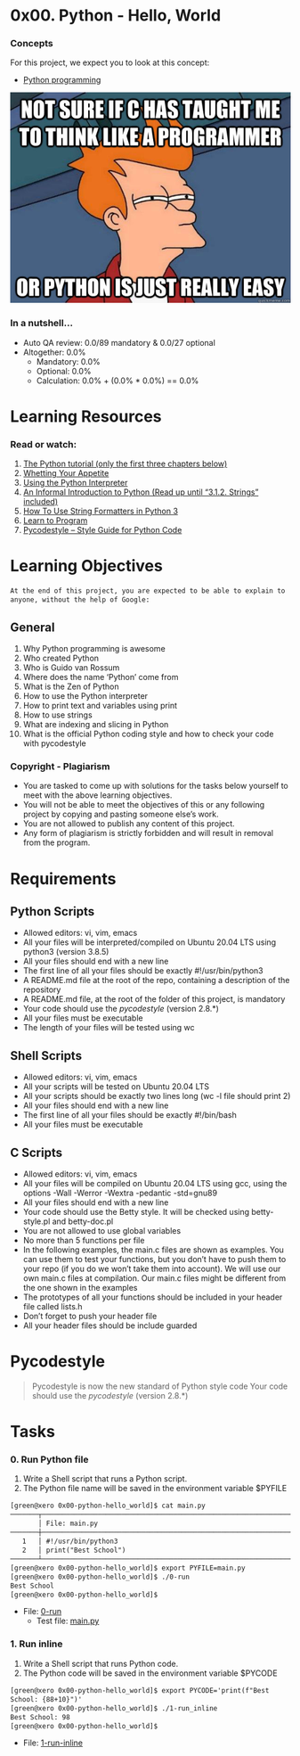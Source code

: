# 0x00. Python - Hello, World
### Concepts
For this project, we expect you to look at this concept:

- [Python programming](https://intranet.alxswe.com/concepts/550)


![meme](/0x00-python-hello_world/meme.jpg)



### In a nutshell…
- Auto QA review: 0.0/89 mandatory & 0.0/27 optional
- Altogether:  0.0%
  - Mandatory: 0.0%
  - Optional: 0.0%
  - Calculation:  0.0% + (0.0% * 0.0%)  == 0.0%


# Learning Resources
### Read or watch:

 1. [The Python tutorial (only the first three chapters below)](https://intranet.alxswe.com/rltoken/JsFCs_NBzMAR7-XPAZ9BoA)
 2. [Whetting Your Appetite](https://intranet.alxswe.com/rltoken/kifRlLG2iMX5AZiW8lrCMg)
 3. [Using the Python Interpreter](https://intranet.alxswe.com/rltoken/RVpfAuagCo9SdfYeoHd6jg)
 4. [An Informal Introduction to Python (Read up until “3.1.2. Strings” included)](https://intranet.alxswe.com/rltoken/bVps0ZPWq7qVZ7vc-eJGTw)
 5. [How To Use String Formatters in Python 3](https://intranet.alxswe.com/rltoken/Ju0J8BxkuPX5yKZctyKfsQ)
 6. [Learn to Program](https://intranet.alxswe.com/rltoken/szBsJ-Qyig_RrImN7RGlOg)
 7. [Pycodestyle – Style Guide for Python Code](https://intranet.alxswe.com/rltoken/tgYt-0zVy1T4sDlE9ohxnA)

# Learning Objectives
```
At the end of this project, you are expected to be able to explain to anyone, without the help of Google:
```
## General
1. Why Python programming is awesome
1. Who created Python
1. Who is Guido van Rossum
1. Where does the name ‘Python’ come from
1. What is the Zen of Python
1. How to use the Python interpreter
1. How to print text and variables using print
1. How to use strings
1. What are indexing and slicing in Python
1. What is the official Python coding style and how to check your code with pycodestyle

### Copyright - Plagiarism
 - You are tasked to come up with solutions for the tasks below yourself to meet with the above learning objectives.
 - You will not be able to meet the objectives of this or any following project by copying and pasting someone else’s work.
 - You are not allowed to publish any content of this project.
 - Any form of plagiarism is strictly forbidden and will result in removal from the program.

# Requirements
## Python Scripts
 - Allowed editors: vi, vim, emacs
 - All your files will be interpreted/compiled on Ubuntu 20.04 LTS using python3 (version 3.8.5)
 - All your files should end with a new line
 - The first line of all your files should be exactly #!/usr/bin/python3
 - A README.md file at the root of the repo, containing a description of the repository
 - A README.md file, at the root of the folder of this project, is mandatory
 - Your code should use the *pycodestyle* (version 2.8.*)
 - All your files must be executable
 - The length of your files will be tested using wc

## Shell Scripts
 - Allowed editors: vi, vim, emacs
 - All your scripts will be tested on Ubuntu 20.04 LTS
 - All your scripts should be exactly two lines long (wc -l file should print 2)
 - All your files should end with a new line
 - The first line of all your files should be exactly #!/bin/bash
 - All your files must be executable

## C Scripts
 - Allowed editors: vi, vim, emacs
 - All your files will be compiled on Ubuntu 20.04 LTS using gcc, using the options -Wall -Werror -Wextra -pedantic -std=gnu89
 - All your files should end with a new line
 - Your code should use the Betty style. It will be checked using betty-style.pl and betty-doc.pl
 - You are not allowed to use global variables
 - No more than 5 functions per file
 - In the following examples, the main.c files are shown as examples. You can use them to test your functions, but you don’t have to push them to your repo (if you do we won’t take them into account). We will use our own main.c files at compilation. Our main.c files might be different from the one shown in the examples
 - The prototypes of all your functions should be included in your header file called lists.h
 - Don’t forget to push your header file
 - All your header files should be include guarded

# Pycodestyle

> Pycodestyle is now the new standard of Python style code
> Your code should use the *pycodestyle* (version 2.8.*)

# Tasks
### 0. Run Python file 
1. Write a Shell script that runs a Python script.
1. The Python file name will be saved in the environment variable $PYFILE
```
[green@xero 0x00-python-hello_world]$ cat main.py 
───────┬─────────────────────────────────────────────────────────────────────────────
       │ File: main.py
───────┼─────────────────────────────────────────────────────────────────────────────
   1   │ #!/usr/bin/python3
   2   │ print("Best School")
───────┴─────────────────────────────────────────────────────────────────────────────
[green@xero 0x00-python-hello_world]$ export PYFILE=main.py
[green@xero 0x00-python-hello_world]$ ./0-run 
Best School
[green@xero 0x00-python-hello_world]$ 

```
- File: [0-run](./0-run)
  - Test file: [main.py](./main.py)

### 1. Run inline
1. Write a Shell script that runs Python code.
1. The Python code will be saved in the environment variable $PYCODE
```
[green@xero 0x00-python-hello_world]$ export PYCODE='print(f"Best School: {88+10}")'
[green@xero 0x00-python-hello_world]$ ./1-run_inline 
Best School: 98
[green@xero 0x00-python-hello_world]$
```
- File: [1-run-inline](./1-run_inline)
